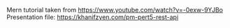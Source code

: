 Mern tutorial taken from https://www.youtube.com/watch?v=-0exw-9YJBo
Presentation file: https://khanifzyen.com/pm-pert5-rest-api
